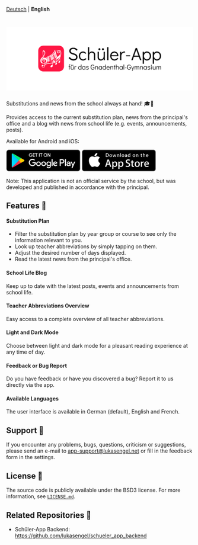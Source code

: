 [Deutsch](README.md) | **English**

<h1 align="center">
    <img alt="Logo" src=".github/github_banner_app.png" width="600">
</h1>

Substitutions and news from the school always at hand! 🎓🏫

Provides access to the current substitution plan, news from the principal's office and a blog with news from school life (e.g. events, announcements, posts).

Available for Android and iOS:

[<img alt="Get_it_on_Google_Play_Badge" src=".github/google_play_badge.png" width="200"/>](https://play.google.com/store/apps/details?id=de.gnadenthalgymnasium.schueler_app) [<img alt="Download_on_the_App_Store_Badge" src=".github/app_store_badge.png" width="200"/>](https://apps.apple.com/us/app/id6443437309)

Note: This application is not an official service by the school, but was developed and published in accordance with the principal.

## Features 🚀
#### Substitution Plan
- Filter the substitution plan by year group or course to see only the information relevant to you.
- Look up teacher abbreviations by simply tapping on them.
- Adjust the desired number of days displayed.
- Read the latest news from the principal's office.

#### School Life Blog
Keep up to date with the latest posts, events and announcements from school life.

#### Teacher Abbreviations Overview
Easy access to a complete overview of all teacher abbreviations.

#### Light and Dark Mode
Choose between light and dark mode for a pleasant reading experience at any time of day.

#### Feedback or Bug Report 
Do you have feedback or have you discovered a bug? Report it to us directly via the app.

#### Available Languages
The user interface is available in German (default), English and French.

## Support 🚩
If you encounter any problems, bugs, questions, criticism or suggestions, please send an e-mail to app-support@lukasengel.net or fill in the feedback form in the settings.

## License 📜
The source code is publicly available under the BSD3 license. For more information, see [`LICENSE.md`](LICENSE.md).

## Related Repositories 🔗
- Schüler-App Backend: https://github.com/lukasengel/schueler_app_backend